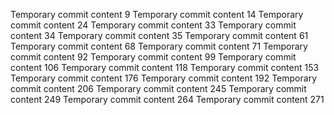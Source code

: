 Temporary commit content 9
Temporary commit content 14
Temporary commit content 24
Temporary commit content 33
Temporary commit content 34
Temporary commit content 35
Temporary commit content 61
Temporary commit content 68
Temporary commit content 71
Temporary commit content 92
Temporary commit content 99
Temporary commit content 106
Temporary commit content 118
Temporary commit content 153
Temporary commit content 176
Temporary commit content 192
Temporary commit content 206
Temporary commit content 245
Temporary commit content 249
Temporary commit content 264
Temporary commit content 271
